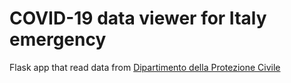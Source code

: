 COVID-19 data viewer for Italy emergency
==============================================================================

Flask app that read data from [Dipartimento della Protezione Civile](https://github.com/pcm-dpc/COVID-19)
